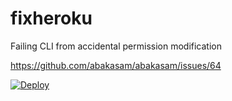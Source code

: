 # fixheroku
Failing CLI from accidental permission modification

https://github.com/abakasam/abakasam/issues/64

[![Deploy](https://www.herokucdn.com/deploy/button.svg)](https://heroku.com/deploy?template=https://github.com/Sammight/fixheroku)
